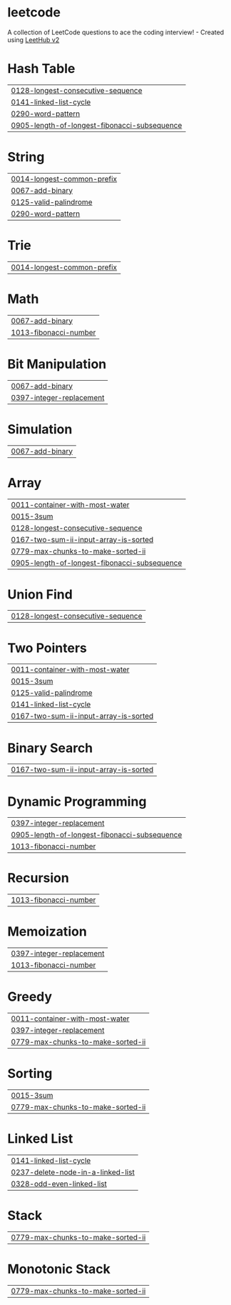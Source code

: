 # leetcode
A collection of LeetCode questions to ace the coding interview! - Created using [LeetHub v2](https://github.com/arunbhardwaj/LeetHub-2.0)


# Hash Table
|  |
| ------- |
| [0128-longest-consecutive-sequence](https://github.com/leesamuel423/leetcode/tree/master/0128-longest-consecutive-sequence) |
| [0141-linked-list-cycle](https://github.com/leesamuel423/leetcode/tree/master/0141-linked-list-cycle) |
| [0290-word-pattern](https://github.com/leesamuel423/leetcode/tree/master/0290-word-pattern) |
| [0905-length-of-longest-fibonacci-subsequence](https://github.com/leesamuel423/leetcode/tree/master/0905-length-of-longest-fibonacci-subsequence) |
# String
|  |
| ------- |
| [0014-longest-common-prefix](https://github.com/leesamuel423/leetcode/tree/master/0014-longest-common-prefix) |
| [0067-add-binary](https://github.com/leesamuel423/leetcode/tree/master/0067-add-binary) |
| [0125-valid-palindrome](https://github.com/leesamuel423/leetcode/tree/master/0125-valid-palindrome) |
| [0290-word-pattern](https://github.com/leesamuel423/leetcode/tree/master/0290-word-pattern) |
# Trie
|  |
| ------- |
| [0014-longest-common-prefix](https://github.com/leesamuel423/leetcode/tree/master/0014-longest-common-prefix) |
# Math
|  |
| ------- |
| [0067-add-binary](https://github.com/leesamuel423/leetcode/tree/master/0067-add-binary) |
| [1013-fibonacci-number](https://github.com/leesamuel423/leetcode/tree/master/1013-fibonacci-number) |
# Bit Manipulation
|  |
| ------- |
| [0067-add-binary](https://github.com/leesamuel423/leetcode/tree/master/0067-add-binary) |
| [0397-integer-replacement](https://github.com/leesamuel423/leetcode/tree/master/0397-integer-replacement) |
# Simulation
|  |
| ------- |
| [0067-add-binary](https://github.com/leesamuel423/leetcode/tree/master/0067-add-binary) |
# Array
|  |
| ------- |
| [0011-container-with-most-water](https://github.com/leesamuel423/leetcode/tree/master/0011-container-with-most-water) |
| [0015-3sum](https://github.com/leesamuel423/leetcode/tree/master/0015-3sum) |
| [0128-longest-consecutive-sequence](https://github.com/leesamuel423/leetcode/tree/master/0128-longest-consecutive-sequence) |
| [0167-two-sum-ii-input-array-is-sorted](https://github.com/leesamuel423/leetcode/tree/master/0167-two-sum-ii-input-array-is-sorted) |
| [0779-max-chunks-to-make-sorted-ii](https://github.com/leesamuel423/leetcode/tree/master/0779-max-chunks-to-make-sorted-ii) |
| [0905-length-of-longest-fibonacci-subsequence](https://github.com/leesamuel423/leetcode/tree/master/0905-length-of-longest-fibonacci-subsequence) |
# Union Find
|  |
| ------- |
| [0128-longest-consecutive-sequence](https://github.com/leesamuel423/leetcode/tree/master/0128-longest-consecutive-sequence) |
# Two Pointers
|  |
| ------- |
| [0011-container-with-most-water](https://github.com/leesamuel423/leetcode/tree/master/0011-container-with-most-water) |
| [0015-3sum](https://github.com/leesamuel423/leetcode/tree/master/0015-3sum) |
| [0125-valid-palindrome](https://github.com/leesamuel423/leetcode/tree/master/0125-valid-palindrome) |
| [0141-linked-list-cycle](https://github.com/leesamuel423/leetcode/tree/master/0141-linked-list-cycle) |
| [0167-two-sum-ii-input-array-is-sorted](https://github.com/leesamuel423/leetcode/tree/master/0167-two-sum-ii-input-array-is-sorted) |
# Binary Search
|  |
| ------- |
| [0167-two-sum-ii-input-array-is-sorted](https://github.com/leesamuel423/leetcode/tree/master/0167-two-sum-ii-input-array-is-sorted) |
# Dynamic Programming
|  |
| ------- |
| [0397-integer-replacement](https://github.com/leesamuel423/leetcode/tree/master/0397-integer-replacement) |
| [0905-length-of-longest-fibonacci-subsequence](https://github.com/leesamuel423/leetcode/tree/master/0905-length-of-longest-fibonacci-subsequence) |
| [1013-fibonacci-number](https://github.com/leesamuel423/leetcode/tree/master/1013-fibonacci-number) |
# Recursion
|  |
| ------- |
| [1013-fibonacci-number](https://github.com/leesamuel423/leetcode/tree/master/1013-fibonacci-number) |
# Memoization
|  |
| ------- |
| [0397-integer-replacement](https://github.com/leesamuel423/leetcode/tree/master/0397-integer-replacement) |
| [1013-fibonacci-number](https://github.com/leesamuel423/leetcode/tree/master/1013-fibonacci-number) |
# Greedy
|  |
| ------- |
| [0011-container-with-most-water](https://github.com/leesamuel423/leetcode/tree/master/0011-container-with-most-water) |
| [0397-integer-replacement](https://github.com/leesamuel423/leetcode/tree/master/0397-integer-replacement) |
| [0779-max-chunks-to-make-sorted-ii](https://github.com/leesamuel423/leetcode/tree/master/0779-max-chunks-to-make-sorted-ii) |
# Sorting
|  |
| ------- |
| [0015-3sum](https://github.com/leesamuel423/leetcode/tree/master/0015-3sum) |
| [0779-max-chunks-to-make-sorted-ii](https://github.com/leesamuel423/leetcode/tree/master/0779-max-chunks-to-make-sorted-ii) |
# Linked List
|  |
| ------- |
| [0141-linked-list-cycle](https://github.com/leesamuel423/leetcode/tree/master/0141-linked-list-cycle) |
| [0237-delete-node-in-a-linked-list](https://github.com/leesamuel423/leetcode/tree/master/0237-delete-node-in-a-linked-list) |
| [0328-odd-even-linked-list](https://github.com/leesamuel423/leetcode/tree/master/0328-odd-even-linked-list) |
# Stack
|  |
| ------- |
| [0779-max-chunks-to-make-sorted-ii](https://github.com/leesamuel423/leetcode/tree/master/0779-max-chunks-to-make-sorted-ii) |
# Monotonic Stack
|  |
| ------- |
| [0779-max-chunks-to-make-sorted-ii](https://github.com/leesamuel423/leetcode/tree/master/0779-max-chunks-to-make-sorted-ii) |